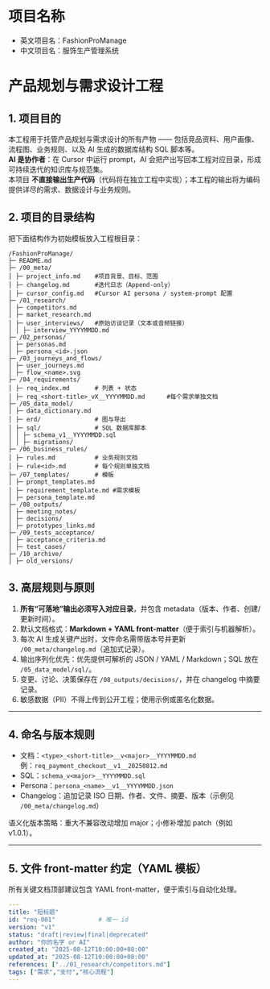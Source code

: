
# 项目名称
- 英文项目名：FashionProManage
- 中文项目名：服饰生产管理系统

# 产品规划与需求设计工程

## 1. 项目目的
本工程用于托管产品规划与需求设计的所有产物 —— 包括竞品资料、用户画像、流程图、业务规则、以及 AI 生成的数据库结构 SQL 脚本等。  
**AI 是协作者**：在 Cursor 中运行 prompt，AI 会把产出写回本工程对应目录，形成可持续迭代的知识库与规范集。  
本项目 **不直接输出生产代码**（代码将在独立工程中实现）；本工程的输出将为编码提供详尽的需求、数据设计与业务规则。


## 2. 项目的目录结构
把下面结构作为初始模板放入工程根目录：

```
/FashionProManage/
├─ README.md
├─ /00_meta/
│ ├─ project_info.md    #项目背景、目标、范围
│ ├─ changelog.md       #迭代日志（Append-only）
│ ├─ cursor_config.md   #Cursor AI persona / system-prompt 配置
├─ /01_research/
│ ├─ competitors.md
│ ├─ market_research.md
│ ├─ user_interviews/   #原始访谈记录（文本或音频链接）
│ │ ├─ interview_YYYYMMDD.md
├─ /02_personas/
│ ├─ personas.md
│ ├─ persona_<id>.json
├─ /03_journeys_and_flows/
│ ├─ user_journeys.md
│ ├─ flow_<name>.svg
├─ /04_requirements/
│ ├─ req_index.md       # 列表 + 状态
│ ├─ req_<short-title>_vX__YYYYMMDD.md      #每个需求单独文档
├─ /05_data_model/
│ ├─ data_dictionary.md
│ ├─ erd/               # 图与导出
│ ├─ sql/               # SQL 数据库脚本
│ │ ├─ schema_v1__YYYYMMDD.sql
│ │ ├─ migrations/
├─ /06_business_rules/
│ ├─ rules.md           # 业务规则文档
│ ├─ rule<id>.md        # 每个规则单独文档
├─ /07_templates/       # 模板
│ ├─ prompt_templates.md    
│ ├─ requirement_template.md #需求模板
│ ├─ persona_template.md
├─ /08_outputs/
│ ├─ meeting_notes/
│ ├─ decisions/
│ ├─ prototypes_links.md
├─ /09_tests_acceptance/
│ ├─ acceptance_criteria.md
│ ├─ test_cases/
├─ /10_archive/
│ ├─ old_versions/
```


## 3. 高层规则与原则
1. **所有“可落地”输出必须写入对应目录**，并包含 metadata（版本、作者、创建/更新时间）。  
2. 默认文档格式：**Markdown + YAML front-matter**（便于索引与机器解析）。  
3. 每次 AI 生成关键产出时，文件命名需带版本号并更新 `/00_meta/changelog.md`（追加式记录）。  
4. 输出序列化优先：优先提供可解析的 JSON / YAML / Markdown；SQL 放在 `/05_data_model/sql/`。  
5. 变更、讨论、决策保存在 `/08_outputs/decisions/`，并在 changelog 中摘要记录。  
6. 敏感数据（PII）不得上传到公开工程；使用示例或匿名化数据。

---

## 4. 命名与版本规则
- 文档：`<type>_<short-title>__v<major>__YYYYMMDD.md`  
  例：`req_payment_checkout__v1__20250812.md`
- SQL：`schema_v<major>__YYYYMMDD.sql`
- Persona：`persona_<name>__v1__YYYYMMDD.json`
- Changelog：追加记录 ISO 日期、作者、文件、摘要、版本（示例见 `/00_meta/changelog.md`）

语义化版本策略：重大不兼容改动增加 major；小修补增加 patch（例如 v1.0.1）。

---

## 5. 文件 front-matter 约定（YAML 模板）
所有关键文档顶部建议包含 YAML front-matter，便于索引与自动化处理。
```yaml
---
title: "短标题"
id: "req-001"            # 唯一 id
version: "v1"
status: "draft|review|final|deprecated"
author: "你的名字 or AI"
created_at: "2025-08-12T10:00:00+08:00"
updated_at: "2025-08-12T10:00:00+08:00"
references: ["../01_research/competitors.md"]
tags: ["需求","支付","核心流程"]
---


```
